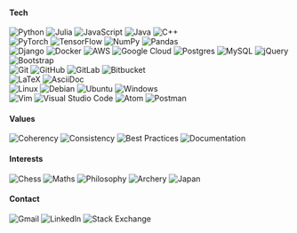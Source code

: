 #### Tech

![Python](https://img.shields.io/badge/Python-3670A0?style=flat&logo=python&logoColor=ffdd54)
![Julia](https://img.shields.io/badge/Julia-9558B2?style=flat&logo=julia&logoColor=white)
![JavaScript](https://img.shields.io/badge/JavaScript-%23323330.svg?style=flat&logo=javascript&logoColor=%23F7DF1E)
![Java](https://img.shields.io/badge/Java-%23ED8B00.svg?style=flat&logo=java&logoColor=white)
![C++](https://img.shields.io/badge/C++-%2300599C.svg?style=flat&logo=c%2B%2B&logoColor=white)
<br />
![PyTorch](https://img.shields.io/badge/PyTorch-%23EE4C2C.svg?style=flat&logo=PyTorch&logoColor=white)
![TensorFlow](https://img.shields.io/badge/TensorFlow-%23FF6F00.svg?style=flat&logo=TensorFlow&logoColor=white)
![NumPy](https://img.shields.io/badge/NumPy-%23013243.svg?style=flat&logo=numpy&logoColor=white)
![Pandas](https://img.shields.io/badge/Pandas-%23150458.svg?style=flat&logo=pandas&logoColor=white)
<br />
![Django](https://img.shields.io/badge/Django-%23092E20.svg?style=flat&logo=django&logoColor=white)
![Docker](https://img.shields.io/badge/Docker-%230db7ed.svg?style=flat&logo=docker&logoColor=white)
![AWS](https://img.shields.io/badge/AWS-%23FF9900.svg?style=flat&logo=amazon-aws&logoColor=white)
![Google Cloud](https://img.shields.io/badge/GoogleCloud-%234285F4.svg?style=flat&logo=google-cloud&logoColor=white)
![Postgres](https://img.shields.io/badge/PostgreSQL-%23316192.svg?style=flat&logo=postgresql&logoColor=white)
![MySQL](https://img.shields.io/badge/MySQL-%2311a.svg?style=flat&logo=mysql&logoColor=white)
![jQuery](https://img.shields.io/badge/jQuery-%230769AD.svg?style=flat&logo=jquery&logoColor=white)
![Bootstrap](https://img.shields.io/badge/Bootstrap-%23563D7C.svg?style=flat&logo=bootstrap&logoColor=white)
<br />
![Git](https://img.shields.io/badge/Git-%23F05033.svg?style=flat&logo=git&logoColor=white)
![GitHub](https://img.shields.io/badge/GitHub-%23121011.svg?style=flat&logo=github&logoColor=white)
![GitLab](https://img.shields.io/badge/GitLab-%23181717.svg?style=flat&logo=gitlab&logoColor=white)
![Bitbucket](https://img.shields.io/badge/BitBucket-%230047B3.svg?style=flat&logo=bitbucket&logoColor=white)
<br />
![LaTeX](https://img.shields.io/badge/LaTeX-%23008080.svg?style=flat&logo=latex&logoColor=white)
![AsciiDoc](https://img.shields.io/badge/AsciiDoc-%2373a0c5.svg?style=flat)
<br />
![Linux](https://img.shields.io/badge/Linux-%23ED8B00?style=flat&logo=linux&logoColor=white)
![Debian](https://img.shields.io/badge/Debian-D70A53?style=flat&logo=debian&logoColor=white)
![Ubuntu](https://img.shields.io/badge/Ubuntu-E95420?style=flat&logo=ubuntu&logoColor=white)
![Windows](https://img.shields.io/badge/Windows-0078D6?style=flat&logo=windows&logoColor=white)
<br />
![Vim](https://img.shields.io/badge/Vim-%2311AB00.svg?style=flat&logo=vim&logoColor=white)
![Visual Studio Code](https://img.shields.io/badge/VS%20Code-0078d7.svg?style=flat&logo=visual-studio-code&logoColor=white)
![Atom](https://img.shields.io/badge/Atom-%2366595C.svg?style=flat&logo=atom&logoColor=white)
![Postman](https://img.shields.io/badge/Postman-FF6C37?style=flat&logo=postman&logoColor=white)

#### Values

![Coherency](https://img.shields.io/badge/Coherency-94C691?style=flat)
![Consistency](https://img.shields.io/badge/Consistency-94C691?style=flat)
![Best Practices](https://img.shields.io/badge/Best%20Practices-94C691?style=flat)
![Documentation](https://img.shields.io/badge/Documentation-94C691?style=flat)

#### Interests

![Chess](https://img.shields.io/badge/Chess-8BB6C9?style=flat)
![Maths](https://img.shields.io/badge/Mathematics-8BB6C9?style=flat)
![Philosophy](https://img.shields.io/badge/Philosophy-8BB6C9?style=flat)
![Archery](https://img.shields.io/badge/Archery-8BB6C9?style=flat)
![Japan](https://img.shields.io/badge/Japan-8BB6C9?style=flat)

#### Contact

![Gmail](https://img.shields.io/badge/Gmail-D14836?style=flat&logo=gmail&logoColor=white)
![LinkedIn](https://img.shields.io/badge/LinkedIn-%230077B5.svg?style=flat&logo=linkedin&logoColor=white)
![Stack Exchange](https://img.shields.io/badge/StackExchange-%23ffffff.svg?style=flat&logo=StackExchange&logoColor=white)

